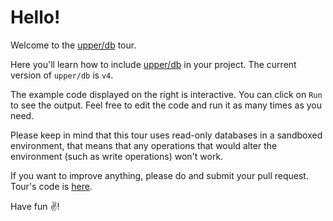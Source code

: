 # Hello!

Welcome to the [upper/db][1] tour.

Here you'll learn how to include [upper/db][1] in your project. The current
version of `upper/db` is `v4`.

The example code displayed on the right is interactive. You can click on `Run`
to see the output. Feel free to edit the code and run it as many times as you
need.

Please keep in mind that this tour uses read-only databases in a sandboxed
environment, that means that any operations that would alter the environment
(such as write operations) won't work.

If you want to improve anything, please do and submit your pull request. Tour's
code is [here](https://github.com/upper/tour).

Have fun ✌️!

[1]: https://upper.io/
